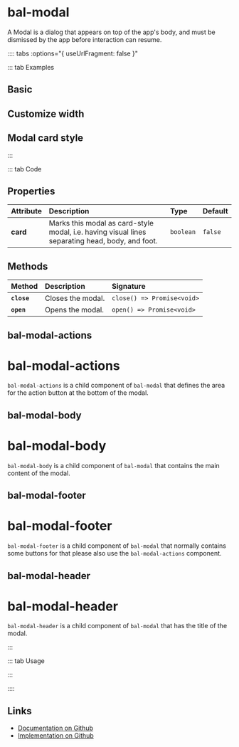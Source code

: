# bal-modal

<!-- START: human documentation top -->

A Modal is a dialog that appears on top of the app's body, and must be dismissed by
the app before interaction can resume.

<!-- END: human documentation top -->

:::: tabs :options="{ useUrlFragment: false }"

::: tab Examples

## Basic

<ClientOnly><docs-demo-bal-modal-67></docs-demo-bal-modal-67></ClientOnly>


## Customize width

<ClientOnly><docs-demo-bal-modal-68></docs-demo-bal-modal-68></ClientOnly>


## Modal card style

<ClientOnly><docs-demo-bal-modal-69></docs-demo-bal-modal-69></ClientOnly>


:::

::: tab Code

## Properties

| Attribute | Description                                                                                     | Type      | Default |
| :-------- | :---------------------------------------------------------------------------------------------- | :-------- | :------ |
| **card**  | Marks this modal as card-style modal, i.e. having visual lines separating head, body, and foot. | `boolean` | `false` |

## Methods

| Method      | Description       | Signature                  |
| :---------- | :---------------- | :------------------------- |
| **`close`** | Closes the modal. | `close() => Promise<void>` |
| **`open`**  | Opens the modal.  | `open() => Promise<void>`  |

## bal-modal-actions


# bal-modal-actions

`bal-modal-actions` is a child component of `bal-modal` that defines the area for the action button at the bottom of the modal.



## bal-modal-body


# bal-modal-body

`bal-modal-body` is a child component of `bal-modal` that contains the main content of the modal.



## bal-modal-footer


# bal-modal-footer

`bal-modal-footer` is a child component of `bal-modal` that normally contains some buttons for that please also use the `bal-modal-actions` component.


## bal-modal-header


# bal-modal-header

`bal-modal-header` is a child component of `bal-modal` that has the title of the modal.


:::

::: tab Usage

<!-- START: human documentation bottom -->

<!-- END: human documentation bottom -->

:::

::::

## Links

* [Documentation on Github](https://github.com/baloise/design-system/blob/master/docs/src/components/components/bal-modal.md)
* [Implementation on Github](https://github.com/baloise/design-system/blob/master/packages/components/src/components/bal-modal)

<ClientOnly>
  <docs-component-script tag="balModal"></docs-component-script>
</ClientOnly>
